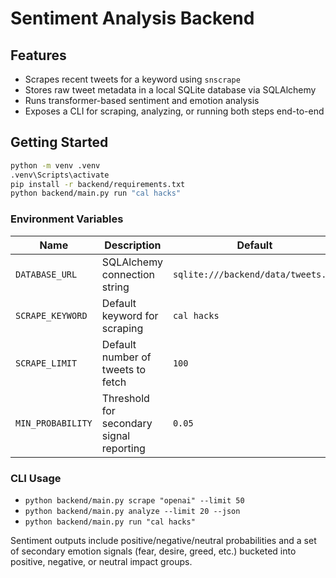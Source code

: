# Sentiment Analysis Backend

## Features

- Scrapes recent tweets for a keyword using `snscrape`
- Stores raw tweet metadata in a local SQLite database via SQLAlchemy
- Runs transformer-based sentiment and emotion analysis
- Exposes a CLI for scraping, analyzing, or running both steps end-to-end

## Getting Started

```bash
python -m venv .venv
.venv\Scripts\activate
pip install -r backend/requirements.txt
python backend/main.py run "cal hacks"
```

### Environment Variables

| Name | Description | Default |
| ---- | ----------- | ------- |
| `DATABASE_URL` | SQLAlchemy connection string | `sqlite:///backend/data/tweets.db` |
| `SCRAPE_KEYWORD` | Default keyword for scraping | `cal hacks` |
| `SCRAPE_LIMIT` | Default number of tweets to fetch | `100` |
| `MIN_PROBABILITY` | Threshold for secondary signal reporting | `0.05` |

### CLI Usage

- `python backend/main.py scrape "openai" --limit 50`
- `python backend/main.py analyze --limit 20 --json`
- `python backend/main.py run "cal hacks"`

Sentiment outputs include positive/negative/neutral probabilities and a set of secondary emotion signals (fear, desire, greed, etc.) bucketed into positive, negative, or neutral impact groups.
